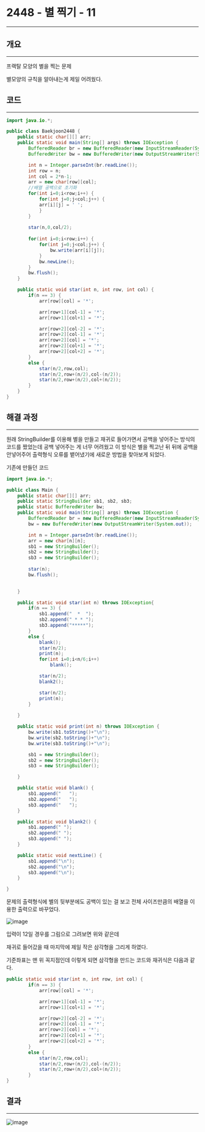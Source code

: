 # 2448 - 별 찍기 - 11

---

## 개요

---

프랙탈 모양의 별을 찍는 문제

별모양의 규칙을 알아내는게 제일 어려웠다.

## 코드

---

```java
import java.io.*;

public class Baekjoon2448 {
    public static char[][] arr;
    public static void main(String[] args) throws IOException {
        BufferedReader br = new BufferedReader(new InputStreamReader(System.in));
        BufferedWriter bw = new BufferedWriter(new OutputStreamWriter(System.out));

        int n = Integer.parseInt(br.readLine());
        int row = n;
        int col = 2*n-1;
        arr = new char[row][col];
        //배열 공백으로 초기화
        for(int i=0;i<row;i++) {
            for(int j=0;j<col;j++) {
            arr[i][j] = ' ';
            }
        }
        
        star(n,0,col/2);
        
        for(int i=0;i<row;i++) {
            for(int j=0;j<col;j++) {
                bw.write(arr[i][j]);
            }
            bw.newLine();
        }
        bw.flush();
    }

    public static void star(int n, int row, int col) {
        if(n == 3) {
            arr[row][col] = '*';

            arr[row+1][col-1] = '*';
            arr[row+1][col+1] = '*';

            arr[row+2][col-2] = '*';
            arr[row+2][col-1] = '*';
            arr[row+2][col] = '*';
            arr[row+2][col+1] = '*';
            arr[row+2][col+2] = '*';
        }
        else {
            star(n/2,row,col);
            star(n/2,row+(n/2),col-(n/2));
            star(n/2,row+(n/2),col+(n/2));
        }
    }
}
```

## 해결 과정

---

원래 StringBuilder를 이용해 별을 만들고 재귀로 들어가면서 공백을 넣어주는 방식의 코드를 짰었는데 공백 넣어주는 게 너무 어려웠고 이 방식은 별을 찍고난 뒤 뒤에 공백을 안넣어주어 출력형식 오류를 뱉어냈기에 새로운 방법을 찾아보게 되었다.

기존에 만들던 코드

```java
import java.io.*;

public class Main {
    public static char[][] arr;
    public static StringBuilder sb1, sb2, sb3;
    public static BufferedWriter bw;
    public static void main(String[] args) throws IOException {
        BufferedReader br = new BufferedReader(new InputStreamReader(System.in));
        bw = new BufferedWriter(new OutputStreamWriter(System.out));

        int n = Integer.parseInt(br.readLine());
        arr = new char[n][n];
        sb1 = new StringBuilder();
        sb2 = new StringBuilder();
        sb3 = new StringBuilder();
        
        star(n);
        bw.flush();

        
    }

    public static void star(int n) throws IOException{
        if(n == 3) {
            sb1.append("  *  ");
            sb2.append(" * * ");
            sb3.append("*****");
        }
        else {
            blank();
            star(n/2);
            print(n);
            for(int i=0;i<n/6;i++) 
                blank();

            star(n/2);
            blank2();

            star(n/2);
            print(n);
        }
        
    }

    public static void print(int n) throws IOException {
        bw.write(sb1.toString()+"\n");
        bw.write(sb2.toString()+"\n");
        bw.write(sb3.toString()+"\n");

        sb1 = new StringBuilder();
        sb2 = new StringBuilder();
        sb3 = new StringBuilder();

    }

    public static void blank() {
        sb1.append("   ");
        sb2.append("   ");
        sb3.append("   ");
    }

    public static void blank2() {
        sb1.append(" ");
        sb2.append(" ");
        sb3.append(" ");
    }

    public static void nextLine() {
        sb1.append("\n");
        sb2.append("\n");
        sb3.append("\n");
    }

}
```

문제의 출력형식에 별의 뒷부분에도 공백이 있는 걸 보고 전체 사이즈만큼의 배열을 이용한 출력으로 바꾸었다.

![image](https://user-images.githubusercontent.com/47655983/100714710-7a7fc800-33f9-11eb-8f6e-ec27c305348b.png)

입력이 12일 경우를 그림으로 그려보면 위와 같은데

재귀로 들어갔을 때 마지막에 제일 작은 삼각형을 그리게 하였다.

기준좌표는 맨 위 꼭지점인데 이렇게 되면 삼각형을 만드는 코드와 재귀식은 다음과 같다.

```java
public static void star(int n, int row, int col) {
        if(n == 3) {
            arr[row][col] = '*';

            arr[row+1][col-1] = '*';
            arr[row+1][col+1] = '*';

            arr[row+2][col-2] = '*';
            arr[row+2][col-1] = '*';
            arr[row+2][col] = '*';
            arr[row+2][col+1] = '*';
            arr[row+2][col+2] = '*';
        }
        else {
            star(n/2,row,col);
            star(n/2,row+(n/2),col-(n/2));
            star(n/2,row+(n/2),col+(n/2));
        }
}
```

## 결과

---

![image](https://user-images.githubusercontent.com/47655983/100714676-6dfb6f80-33f9-11eb-9abe-0993f22989e6.png)